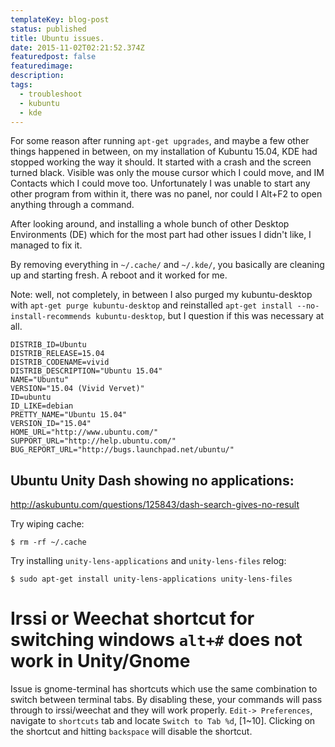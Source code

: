 ```yaml
---
templateKey: blog-post
status: published
title: Ubuntu issues.
date: 2015-11-02T02:21:52.374Z
featuredpost: false
featuredimage:
description:
tags:
  - troubleshoot
  - kubuntu
  - kde
---
```

For some reason after running `apt-get upgrades`, and maybe a few other things happened in between, on my installation of Kubuntu 15.04, KDE had stopped working the way it should. It started with a crash and the screen turned black. Visible was only the mouse cursor which I could move, and IM Contacts which I could move too. Unfortunately I was unable to start any other program from within it, there was no panel, nor could I Alt+F2 to open anything through a command.

After looking around, and installing a whole bunch of other Desktop Environments (DE) which for the most part had other issues I didn't like, I managed to fix it.

By removing everything in `~/.cache/` and `~/.kde/`, you basically are cleaning up and starting fresh. A reboot and it worked for me.

Note: well, not completely, in between I also purged my kubuntu-desktop with `apt-get purge kubuntu-desktop` and reinstalled `apt-get install --no-install-recommends kubuntu-desktop`, but I question if this was necessary at all.

```
DISTRIB_ID=Ubuntu
DISTRIB_RELEASE=15.04
DISTRIB_CODENAME=vivid
DISTRIB_DESCRIPTION="Ubuntu 15.04"
NAME="Ubuntu"
VERSION="15.04 (Vivid Vervet)"
ID=ubuntu
ID_LIKE=debian
PRETTY_NAME="Ubuntu 15.04"
VERSION_ID="15.04"
HOME_URL="http://www.ubuntu.com/"
SUPPORT_URL="http://help.ubuntu.com/"
BUG_REPORT_URL="http://bugs.launchpad.net/ubuntu/"
```

## Ubuntu Unity Dash showing no applications:

http://askubuntu.com/questions/125843/dash-search-gives-no-result

Try wiping cache:

```
$ rm -rf ~/.cache
```

Try installing `unity-lens-applications` and `unity-lens-files` relog:

```
$ sudo apt-get install unity-lens-applications unity-lens-files
```

# Irssi or Weechat shortcut for switching windows `alt+#` does not work in Unity/Gnome
Issue is gnome-terminal has shortcuts which use the same combination to switch between terminal tabs. By disabling these, your commands will pass through to irssi/weechat and they will work properly. `Edit-> Preferences`, navigate to `shortcuts` tab and locate `Switch to Tab %d`, [1~10]. Clicking on the shortcut and hitting `backspace` will disable the shortcut.
